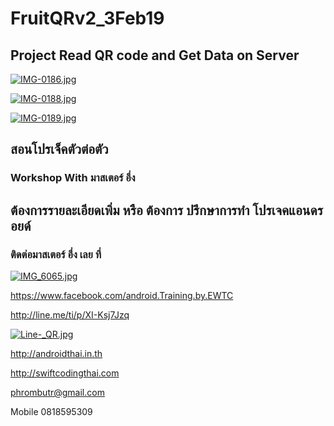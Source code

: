 # FruitQRv2_3Feb19
## Project Read QR code and Get Data on Server

[![IMG-0186.jpg](https://i.postimg.cc/kX0L2XXt/IMG-0186.jpg)](https://postimg.cc/XpgshW5V)

[![IMG-0188.jpg](https://i.postimg.cc/sf8NLDW0/IMG-0188.jpg)](https://postimg.cc/mhYjz48Q)

[![IMG-0189.jpg](https://i.postimg.cc/gkZTbFqc/IMG-0189.jpg)](https://postimg.cc/xc9RLZ4B)

## สอนโปรเจ็คตัวต่อตัว
### Workshop With มาสเตอร์ อึ่ง

## ต้องการรายละเอียดเพิ่ม หรือ ต้องการ ปรึกษาการทำ โปรเจคแอนดรอยด์
### ติดต่อมาสเตอร์ อึ่ง เลย ที่

[![IMG_6065.jpg](https://s26.postimg.cc/kajrs6fbt/IMG_6065.jpg)](https://postimg.cc/image/7j5llo5jp/)

https://www.facebook.com/android.Training.by.EWTC

http://line.me/ti/p/XI-Ksj7Jzq

[![Line-_QR.jpg](https://s26.postimg.cc/dwuoozv15/Line-_QR.jpg)](https://postimg.cc/image/mrvizijth/)

http://androidthai.in.th

http://swiftcodingthai.com    

phrombutr@gmail.com

Mobile 0818595309
